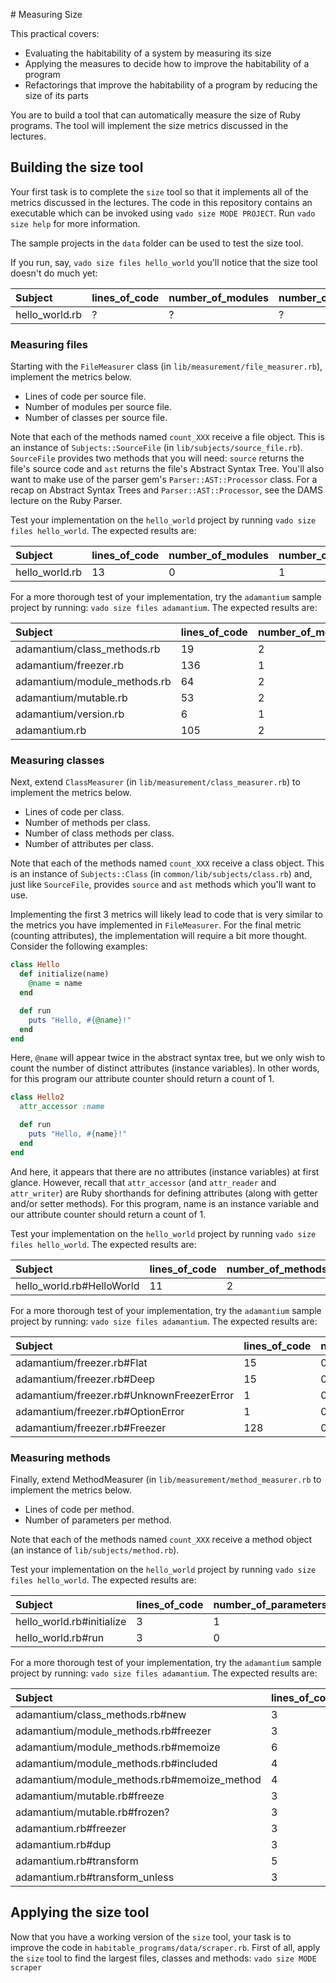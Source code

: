 # Measuring Size

This practical covers:

* Evaluating the habitability of a system by measuring its size
* Applying the measures to decide how to improve the habitability of a program
* Refactorings that improve the habitability of a program by reducing the size of its parts

You are to build a tool that can automatically measure the size of Ruby programs. The tool will implement the size metrics discussed in the lectures.


## Building the size tool

Your first task is to complete the `size` tool so that it implements all of the metrics discussed in the lectures. The code in this repository contains an executable which can be invoked using `vado size MODE PROJECT`. Run `vado size help` for more information.

The sample projects in the `data` folder can be used to test the size tool.

If you run, say, `vado size files hello_world` you'll notice that the size tool doesn't do much yet:

| Subject        | lines_of_code | number_of_modules | number_of_classes |
| :------------- | :------------ | :---------------- | :---------------- |
| hello_world.rb | ?             | ?                 | ?                 |

### Measuring files

Starting with the `FileMeasurer` class (in `lib/measurement/file_measurer.rb`), implement the metrics below.

* Lines of code per source file.
* Number of modules per source file.
* Number of classes per source file.

Note that each of the methods named `count_XXX` receive a file object. This is an instance of `Subjects::SourceFile` (in `lib/subjects/source_file.rb`). `SourceFile` provides two methods that you will need: `source` returns the file's source code and `ast` returns the file's Abstract Syntax Tree. You'll also want to make use of the parser gem's `Parser::AST::Processor` class. For a recap on Abstract Syntax Trees and `Parser::AST::Processor`, see the DAMS lecture on the Ruby Parser.

Test your implementation on the `hello_world` project by running `vado size files hello_world`. The expected results are:

| Subject        | lines_of_code | number_of_modules | number_of_classes |
| :------------- | :------------ | :---------------- | :---------------- |
| hello_world.rb | 13            | 0                 | 1                 |

For a more thorough test of your implementation, try the `adamantium` sample project by running: `vado size files adamantium`. The expected results are:

| Subject                      | lines_of_code | number_of_modules | number_of_classes |
| :--------------------------- | :------------ | :---------------- | :---------------- |
| adamantium/class_methods.rb  | 19            | 2                 | 0                 |
| adamantium/freezer.rb        | 136           | 1                 | 5                 |
| adamantium/module_methods.rb | 64            | 2                 | 0                 |
| adamantium/mutable.rb        | 53            | 2                 | 0                 |
| adamantium/version.rb        | 6             | 1                 | 0                 |
| adamantium.rb                | 105           | 2                 | 0                 |


### Measuring classes

Next, extend `ClassMeasurer` (in `lib/measurement/class_measurer.rb`) to implement the metrics below.

* Lines of code per class.
* Number of methods per class.
* Number of class methods per class.
* Number of attributes per class.

Note that each of the methods named `count_XXX` receive a class object. This is an instance of `Subjects::Class` (in `common/lib/subjects/class.rb`) and, just like `SourceFile`, provides `source` and `ast` methods which you'll want to use.

Implementing the first 3 metrics will likely lead to code that is very similar to the metrics you have implemented in `FileMeasurer`. For the final metric (counting attributes), the implementation will require a bit more thought. Consider the following examples:

```ruby
class Hello
  def initialize(name)
    @name = name
  end

  def run
    puts "Hello, #{@name}!"
  end
end
```

Here, `@name` will appear twice in the abstract syntax tree, but we only wish to count the number of distinct attributes (instance variables). In other words, for this program our attribute counter should return a count of 1.

```ruby
class Hello2
  attr_accessor :name

  def run
    puts "Hello, #{name}!"
  end
end
```

And here, it appears that there are no attributes (instance variables) at first glance. However, recall that `attr_accessor` (and `attr_reader` and `attr_writer`) are Ruby shorthands for defining attributes (along with getter and/or setter methods). For this program, name is an instance variable and our attribute counter should return a count of 1.

Test your implementation on the `hello_world` project by running `vado size files hello_world`. The expected results are:

| Subject                   | lines_of_code | number_of_methods | number_of_class_methods | number_of_attribtutes |
| :------------------------ | :------------ | :---------------- | :---------------------- | :-------------------- |
| hello_world.rb#HelloWorld | 11            | 2                 | 0                       | 1                     |


For a more thorough test of your implementation, try the `adamantium` sample project by running: `vado size files adamantium`. The expected results are:

| Subject                                   | lines_of_code | number_of_methods | number_of_class_methods | number_of_attribtutes |
| :---------------------------------------- | :------------ | :---------------- | :---------------------- | :-------------------- |
| adamantium/freezer.rb#Flat                | 15            | 0                 | 1                       | 0                     |
| adamantium/freezer.rb#Deep                | 15            | 0                 | 1                       | 0                     |
| adamantium/freezer.rb#UnknownFreezerError | 1             | 0                 | 0                       | 0                     |
| adamantium/freezer.rb#OptionError         | 1             | 0                 | 0                       | 0                     |
| adamantium/freezer.rb#Freezer             | 128           | 0                 | 6                       | 1                     |


### Measuring methods

Finally, extend MethodMeasurer (in `lib/measurement/method_measurer.rb` to implement the metrics below.

* Lines of code per method.
* Number of parameters per method.

Note that each of the methods named `count_XXX` receive a method object (an instance of `lib/subjects/method.rb`).

Test your implementation on the `hello_world` project by running `vado size files hello_world`. The expected results are:

| Subject                   | lines_of_code | number_of_parameters |
| :------------------------ | :------------ | :------------------- |
| hello_world.rb#initialize | 3             | 1                    |
| hello_world.rb#run        | 3             | 0                    |


For a more thorough test of your implementation, try the `adamantium` sample project by running: `vado size files adamantium`. The expected results are:

| Subject                                     | lines_of_code | number_of_parameters |
| :------------------------------------------ | :------------ | :------------------- |
| adamantium/class_methods.rb#new             | 3             | 1                    |
| adamantium/module_methods.rb#freezer        | 3             | 0                    |
| adamantium/module_methods.rb#memoize        | 6             | 1                    |
| adamantium/module_methods.rb#included       | 4             | 1                    |
| adamantium/module_methods.rb#memoize_method | 4             | 2                    |
| adamantium/mutable.rb#freeze                | 3             | 0                    |
| adamantium/mutable.rb#frozen?               | 3             | 0                    |
| adamantium.rb#freezer                       | 3             | 0                    |
| adamantium.rb#dup                           | 3             | 0                    |
| adamantium.rb#transform                     | 5             | 1                    |
| adamantium.rb#transform_unless              | 3             | 2                    |


## Applying the size tool

Now that you have a working version of the `size` tool, your task is to improve the code in `habitable_programs/data/scraper.rb`. First of all, apply the `size` tool to find the largest files, classes and methods: `vado size MODE scraper`
